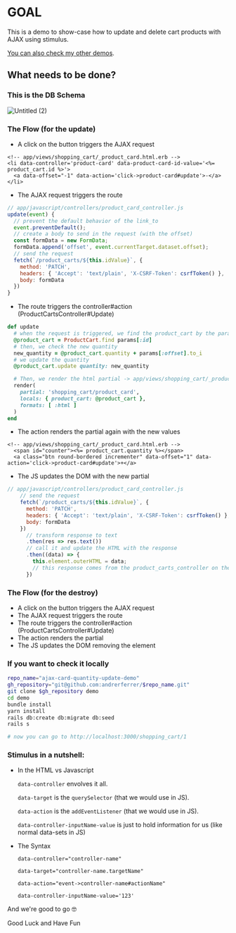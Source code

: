 # GOAL

This is a demo to show-case how to update and delete cart products with AJAX using stimulus.

[You can also check my other demos](https://github.com/andrerferrer/dedemos/blob/master/README.md#ded%C3%A9mos).

## What needs to be done?

### This is the DB Schema
![Untitled (2)](https://user-images.githubusercontent.com/45776359/121184994-00af1800-c83c-11eb-8f80-9a17aa5345f7.png)

### The Flow (for the update)

- A click on the button triggers the AJAX request
```erb
<!-- app/views/shopping_cart/_product_card.html.erb -->
<li data-controller='product-card' data-product-card-id-value='<%= product_cart.id %>'>
  <a data-offset="-1" data-action='click->product-card#update'>-</a>
</li>
```

- The AJAX request triggers the route
```js
// app/javascript/controllers/product_card_controller.js
update(event) {
  // prevent the default behavior of the link_to
  event.preventDefault();
  // create a body to send in the request (with the offset)
  const formData = new FormData;
  formData.append('offset', event.currentTarget.dataset.offset);
  // send the request
  fetch(`/product_carts/${this.idValue}`, {
    method: 'PATCH',
    headers: { 'Accept': 'text/plain', 'X-CSRF-Token': csrfToken() },
    body: formData
  })
}
```

- The route triggers the controller#action (ProductCartsController#Update)
```ruby
def update
  # when the request is triggered, we find the product_cart by the params[:id]
  @product_cart = ProductCart.find params[:id]
  # then, we check the new quantity
  new_quantity = @product_cart.quantity + params[:offset].to_i
  # we update the quantity
  @product_cart.update quantity: new_quantity

  # Then, we render the html partial -> app/views/shopping_cart/_product_card.html.erb
  render(
    partial: 'shopping_cart/product_card',
    locals: { product_cart: @product_cart },
    formats: [ :html ]
  )
end
```

- The action renders the partial again with the new values
```erb
<!-- app/views/shopping_cart/_product_card.html.erb -->
  <span id="counter"><%= product_cart.quantity %></span>
  <a class="btn round-bordered incrementer" data-offset="1" data-action='click->product-card#update'>+</a>
```

- The JS updates the DOM with the new partial
```js
// app/javascript/controllers/product_card_controller.js
    // send the request
    fetch(`/product_carts/${this.idValue}`, {
      method: 'PATCH',
      headers: { 'Accept': 'text/plain', 'X-CSRF-Token': csrfToken() },
      body: formData
    })
      // transform response to text
      .then(res => res.text())
      // call it and update the HTML with the response
      .then((data) => {
        this.element.outerHTML = data;
        // this response comes from the product_carts_controller on the update action
      })
```

### The Flow (for the destroy)

- A click on the button triggers the AJAX request
- The AJAX request triggers the route
- The route triggers the controller#action (ProductCartsController#Update)
- The action renders the partial
- The JS updates the DOM removing the element

### If you want to check it locally
```sh
repo_name="ajax-card-quantity-update-demo"
gh_repository="git@github.com:andrerferrer/$repo_name.git"
git clone $gh_repository demo
cd demo
bundle install
yarn install
rails db:create db:migrate db:seed
rails s

# now you can go to http://localhost:3000/shopping_cart/1
```

### Stimulus in a nutshell:

- In the HTML vs Javascript

  `data-controller` envolves it all.
  
  `data-target` is the `querySelector` (that we would use in JS).
  
  `data-action` is the `addEventListener` (that we would use in JS).
  
  `data-controller-inputName-value` is just to hold information for us (like normal data-sets in JS)

- The Syntax

  `data-controller="controller-name"`
  
  `data-target="controller-name.targetName"`
  
  `data-action="event->controller-name#actionName"`
  
  `data-controller-inputName-value='123'`

And we're good to go 🤓

Good Luck and Have Fun
